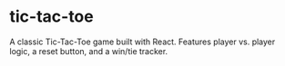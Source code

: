 # tic-tac-toe
 A classic Tic-Tac-Toe game built with React. Features player vs. player logic, a reset button, and a win/tie tracker.
